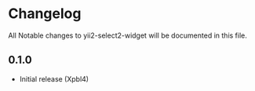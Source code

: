 # Changelog

All Notable changes to yii2-select2-widget will be documented in this file.

## 0.1.0

- Initial release (Xpbl4)
